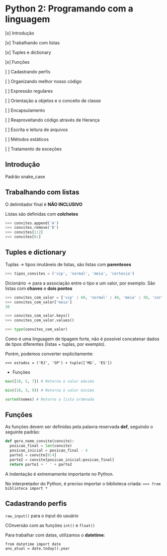 # Python 2: Programando com a linguagem

[x] Introdução

[x] Trabalhando com listas

[x] Tuples e dictionary

[x] Funções

[ ] Cadastrando perfis

[ ] Organizando melhor nosso código

[ ] Expressão regulares

[ ] Orientação a objetos e o conceito de classe

[ ] Encapsulamento

[ ] Reaproveitando código através de Herança

[ ] Escrita e leitura de arquivos

[ ] Métodos estáticos

[ ] Tratamento de exceções

## Introdução

Padrão snake_case

## Trabalhando com listas

O delimitador final é **NÃO INCLUSIVO**

Listas são definidas com **colchetes**

```python
>>> convites.append('A')
>>> convites.remove('B')
>>> convites[1:2]
>>> convites[0:]
```

## Tuples e dictionary

Tuplas -> tipos imutáveis de listas, são listas com **parenteses**

```python
>>> tipos_convites = ('vip', 'normal', 'meia', 'cortesia')
```

Dicionário -> para a associação entre o tipo e um valor, por exemplo. São listas com **chaves** e **dois pontos**

```python
>>> convites_com_valor = {'vip' : 60, 'normal' : 40, 'meia' : 30, 'cortesia' : 0}
>>> convites_com_valor['meia']
30

>>> convites_com_valor.keys()
>>> convites_com_valor.values()

>>> type(convites_com_valor)
```

Como é uma linguagem de tipagem forte, não é possível concatenar dados de tipos diferentes (listas + tuplas, por exemplo). 

Porém, podemos converter explicitamente:

``>>> estados = ('RJ', 'SP') + tuple(['MG', 'ES'])``

- Funções

```python
max([10, 5, 7]) # Retorna o valor máximo

min((10, 3, 9)) # Retorna o valor mínimo

sorted(nomes) # Retorna a lista ordenada
```

## Funções

As funções devem ser definidas pela palavra reservada **def**, seguindo o seguinte padrão:

```python
def gera_nome_convite(convite):
  posicao_final = len(convite)
  posicao_inicial = posicao_final - 4
  parte1 = convite[0:4]
  parte2 = convite[posicao_inicial:posicao_final]
  return parte1 + ' ' + parte2
```

A indentação é extremamente importante no Python.

No interpretador do Python, é preciso importar o biblioteca criada:
``>>> from biblioteca import *``

## Cadastrando perfis

``raw_input()`` para o input do usuário

COnversão com as funções ``int()`` e ``float()``

Para trabalhar com datas, utilizamos o **datetime**:
  ```
  from datetime import date
  ano_atual = date.today().year
  ```